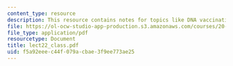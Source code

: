 ```yaml
---
content_type: resource
description: This resource contains notes for topics like DNA vaccination.
file: https://ol-ocw-studio-app-production.s3.amazonaws.com/courses/20-462j-molecular-principles-of-biomaterials-spring-2006/f5a92eeec44f079acbae3f9ee773ae25_lect22_class.pdf
file_type: application/pdf
resourcetype: Document
title: lect22_class.pdf
uid: f5a92eee-c44f-079a-cbae-3f9ee773ae25
---
```

